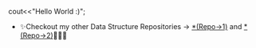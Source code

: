 cout<<"Hello World :)";

- ✨Checkout my other Data Structure Repositories -> [*(Repo->1)](https://github.com/AasthaGithub/DSA_Team12_Uplift_Project) and [*(Repo->2)](https://github.com/anmolkaur18/DataStructures-UpliftProject)👩🏻‍💻 
